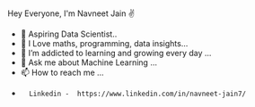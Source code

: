 Hey Everyone, I'm Navneet Jain ✌️

- 👋 Aspiring Data Scientist..
- 👀 I Love maths, programming, data insights...
- 🌱 I’m addicted to learning and growing every day ...
- 💬 Ask me about Machine Learning ...
- 📫 How to reach me ...
-       Linkedin -  https://www.linkedin.com/in/navneet-jain7/

<!---
navigithub7/navigithub7 is a ✨ special ✨ repository because its `README.md` (this file) appears on your GitHub profile.
You can click the Preview link to take a look at your changes.
--->
